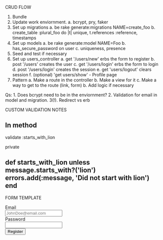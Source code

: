 CRUD FLOW

1. Bundle
2. Update work enviornment.
	a. bcrypt, pry, faker
3. Set up migrations
	a. be rake generate:migrations NAME=create_foo
	b. create_table :plural_foo do |t|
		unique, t.references :reference, timestamps
4. Set up models
	a. be rake generate:model NAME=Foo
	b. has_secure_password on user
	c. uniqueness, presence
5. Seed and test if necessary
6. Set up users_controller
	a. get '/users/new'
		erbs the form to register
	b. post '/users'
		creates the user
	c. get '/users/login'
		erbs the form to login
	d. post '/users/login'
		creates the session
	e. get 'users/logout'
		clears session
	f. (optional) 'get users/show' - Profile page
7. Pattern
	a. Make a route in the controller
	b. Make a view for it
	c. Make a way to get to the route (link, form)
	b. Add logic if necessary



Qs:
	1. Does bcrypt need to be in the enviornment?
	2. Validation for email in model and migration.
	3(!). Redirect vs erb


CUSTOM VALIDATION NOTES

In method
-------------------------------------------------
validate :starts_with_lion

private

def starts_with_lion
	unless message.starts_with?('lion')
	errors.add(:message, 'Did not start with lion')
end
--------------------------------------------------
FORM TEMPLATE

<form action='/users' method='POST'>
  <label for='user[email]'>Email</label>
  <div>
  	<input type="text" name="user[email]" placeholder="JohnDoe@email.com">
  </div>
  <label for'user[password]'>Password</label>
  <div>
  	<input type="password" name="user[password]">
  </div>
  <div>
  	<input type='submit' value='Register'>
  </div>
</form>

